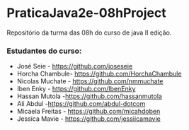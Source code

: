 # PraticaJava2e-08hProject

Repositório da turma das 08h do curso de java II edição.

### Estudantes do curso:

* José Seie - https://github.com/joseseie
* Horcha Chambule- https://github.com/HorchaChambule
* Nicolas Muchate - https://github.com/nmmuchate
* Iben Enky - https://github.com/IbenEnky
* Hassan Mutola -https://github.com/hassanmutola
* Ali Abdul -https://github.com/abdul-dotcom
* Micaela Freitas - https://github.com/micahdoben
* Jessica Mavie - https://github.com/jessiicamavie
